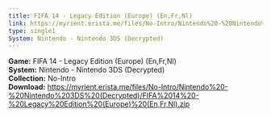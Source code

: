 ```yaml
---
title: FIFA 14 - Legacy Edition (Europe) (En,Fr,Nl)
link: https://myrient.erista.me/files/No-Intro/Nintendo%20-%20Nintendo%203DS%20(Decrypted)/FIFA%2014%20-%20Legacy%20Edition%20(Europe)%20(En,Fr,Nl).zip
type: single1
System: Nintendo - Nintendo 3DS (Decrypted)
---
```

<b>Game:</b> FIFA 14 - Legacy Edition (Europe) (En,Fr,Nl)<br>
<b>System:</b> Nintendo - Nintendo 3DS (Decrypted)<br>
<b>Collection:</b> No-Intro<br>
<b>Download:</b> https://myrient.erista.me/files/No-Intro/Nintendo%20-%20Nintendo%203DS%20(Decrypted)/FIFA%2014%20-%20Legacy%20Edition%20(Europe)%20(En,Fr,Nl).zip